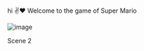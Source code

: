  hi ✌❤
Welcome to the game of Super Mario

![image](https://user-images.githubusercontent.com/100313500/173776806-30df67de-62ca-482c-b8a9-2eaaa1395096.png)

Scene 2




